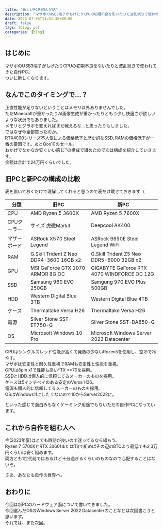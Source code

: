```yaml
---
title: "新しいPCを組んだ話"
description: "マザボのUSB3端子がもげたりCPUの初期不良を引いたりと波乱続きで使われてきた自作PC。ついに新しくなります。"
date: 2023-07-06T11:03:38+09:00
draft: false
tags: [blog, pc]
categories: [blog]
---
```


## はじめに

マザボのUSB3端子がもげたりCPUの初期不良を引いたりと波乱続きで使われてきた自作PC。  
ついに新しくなります。

## なんでこのタイミングで…？

正直性能が足りないということはメモリ以外ありませんでした。  
ただMinecraftが重かったりAI画像生成が重かったりともう少し快適さが欲しいような状況でもありました。  
メモリとグラボを変えればまだ戦えるな…と思ったりもしました。  
ではなぜ今全部買ったのか。  
RTX4000シリーズ不人気による価格低下と歴史的なSSD, RAMの価格低下が一番の要因です。あとQoo10のセール。  
おかげでなかなか安くいい感じ™の構成で組めたので次は構成を紹介していきます。  
金額は合計で24万円くらいでした。

## 旧PCと新PCの構成の比較

表を置いておくだけで理解してくれると思うので表だけ載せておきます（

| 分類 | 旧PC | 新PC |
| --- | --- | --- |
| CPU | AMD Ryzen 5 3600X | AMD Ryzen 5 7600X |
| CPUクーラー | サイズ 虎徹MarkⅡ | Deepcool AK400 |
| マザーボード | ASRock X570 Steel Legend | ASRock B650E Steel Legend WiFi |
| RAM | G.Skill Trident Z Neo DDR4-3600 16GB x2 | G.Skill Trident Z5 Neo DDR5-6000 32GB x2 |
| GPU | MSI GeForce GTX 1070 ARMOR 8G OC | GIGABYTE GeForce RTX 4070 WINDFORCE OC 12G |
| SSD | Samsung 960 EVO 250GB | Samgung 970 EVO Plus 500GB |
| HDD | Western Digital Blue 3TB | Western Digital Blue 4TB |
| ケース | Thermaltake Versa H26 | Thermaltake Versa H26 |
| 電源 | Silver Stone SST-ET750-G | Silver Stone SST-DA850-G |
| OS | Microsoft Windows 10 Pro | Microsoft Windows Server 2022 Datacenter |

CPUはシングルスレッド性能が高くて発熱の少ないRyzen5を使用し、空冷で冷やす。  
マザボは安定性と耐久性重視でRAMも安定性と性能を重視。  
GPUは8pin x1で性能も高い*TX **70を採用。  
SSDとHDDは個人的に信頼してるメーカーのものを採用。  
ケースは5インチベイのある安定のVersa H26。  
電源も個人的に信頼してるメーカーのものを採用。  
OSはWindows11にしたくないので10からServer2022に。

といった感じで面白みもなくゲーミング用途でもないただの自作PCになっています。

## これから自作を組む人へ

今(2023年夏)はとても時期が良いので迷ってるなら組もう。  
Ryzen 7 5700XとRTX 3060(またはTi)で組めばその辺のBTOより最低でも2,3万円くらいは安く組めます。  
両方とも1世代前ではあるけど十分過ぎるくらいのものなので心配することはないぞ。

さあ、あなたも自作の世界へ。

## おわりに

今回は新PCのハードウェア面について書いてきました。  
今回選んだOSのWindows Server 2022 Datacenterのことなどは次回書こうと思います。  
それでは、また次回。
